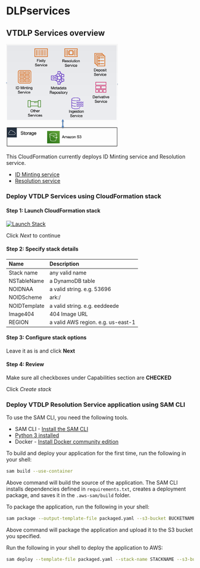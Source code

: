 # DLPservices

## VTDLP Services overview

<img src="images/DLP.png" width="300">

This CloudFormation currently deploys ID Minting service and Resolution service. 
* [ID Minting service](https://github.com/vt-digital-libraries-platform/mint)
* [Resolution service](https://github.com/vt-digital-libraries-platform/resolution-service)

### Deploy VTDLP Services using CloudFormation stack
#### Step 1: Launch CloudFormation stack
[![Launch Stack](https://cdn.rawgit.com/buildkite/cloudformation-launch-stack-button-svg/master/launch-stack.svg)](https://console.aws.amazon.com/cloudformation/home?region=us-east-1#/stacks/new?&templateURL=https://vtdlp-dev-cf.s3.amazonaws.com/8ed815b6ecf9d231cc07d862d50e85ef.template)

Click *Next* to continue

#### Step 2: Specify stack details

| Name | Description |
|:---  |:------------|
| Stack name | any valid name |
| NSTableName | a DynamoDB table |
| NOIDNAA | a valid string. e.g. 53696 |
| NOIDScheme | ark:/ |
| NOIDTemplate | a valid string. e.g. eeddeede |
| Image404 | 404 Image URL |
| REGION | a valid AWS region. e.g. us-east-1  |

#### Step 3: Configure stack options
Leave it as is and click **Next**

#### Step 4: Review
Make sure all checkboxes under Capabilities section are **CHECKED**

Click *Create stack*

### Deploy VTDLP Resolution Service application using SAM CLI

To use the SAM CLI, you need the following tools.

* SAM CLI - [Install the SAM CLI](https://docs.aws.amazon.com/serverless-application-model/latest/developerguide/serverless-sam-cli-install.html)
* [Python 3 installed](https://www.python.org/downloads/)
* Docker - [Install Docker community edition](https://hub.docker.com/search/?type=edition&offering=community)

To build and deploy your application for the first time, run the following in your shell:

```bash
sam build --use-container
```

Above command will build the source of the application. The SAM CLI installs dependencies defined in `requirements.txt`, creates a deployment package, and saves it in the `.aws-sam/build` folder.

To package the application, run the following in your shell:
```bash
sam package --output-template-file packaged.yaml --s3-bucket BUCKETNAME
```
Above command will package the application and upload it to the S3 bucket you specified.

Run the following in your shell to deploy the application to AWS:
```bash
sam deploy --template-file packaged.yaml --stack-name STACKNAME --s3-bucket BUCKETNAME --parameter-overrides 'NSTableName=DDBTableName Region=us-east-1 Image404=https://images/404.jpg' --capabilities CAPABILITY_IAM CAPABILITY_AUTO_EXPAND --region us-east-1
```